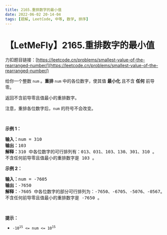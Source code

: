 ```yaml
---
title: 2165.重排数字的最小值
date: 2022-06-02 20-14-04
tags: [题解, LeetCode, 中等, 数学, 排序]
---
```


# 【LetMeFly】2165.重排数字的最小值

力扣题目链接：[https://leetcode.cn/problems/smallest-value-of-the-rearranged-number/](https://leetcode.cn/problems/smallest-value-of-the-rearranged-number/)

<p>给你一个整数 <code>num</code> 。<strong>重排</strong> <code>num</code> 中的各位数字，使其值 <strong>最小化</strong> 且不含 <strong>任何</strong> 前导零。</p>

<p>返回不含前导零且值最小的重排数字。</p>

<p>注意，重排各位数字后，<code>num</code> 的符号不会改变。</p>

<p>&nbsp;</p>

<p><strong>示例 1：</strong></p>

<pre><strong>输入：</strong>num = 310
<strong>输出：</strong>103
<strong>解释：</strong>310 中各位数字的可行排列有：013、031、103、130、301、310 。
不含任何前导零且值最小的重排数字是 103 。
</pre>

<p><strong>示例 2：</strong></p>

<pre><strong>输入：</strong>num = -7605
<strong>输出：</strong>-7650
<strong>解释：</strong>-7605 中各位数字的部分可行排列为：-7650、-6705、-5076、-0567。
不含任何前导零且值最小的重排数字是 -7650 。</pre>

<p>&nbsp;</p>

<p><strong>提示：</strong></p>

<ul>
	<li><code>-10<sup>15</sup> &lt;= num &lt;= 10<sup>15</sup></code></li>
</ul>


    